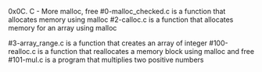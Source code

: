 0x0C. C - More malloc, free
#0-malloc_checked.c is a function that allocates memory using malloc
#2-calloc.c is a function that allocates memory for an array using malloc

#3-array_range.c is a function that creates an array of integer
#100-realloc.c is a function that reallocates a memory block using malloc and free
#101-mul.c is a program that multiplies two positive numbers
